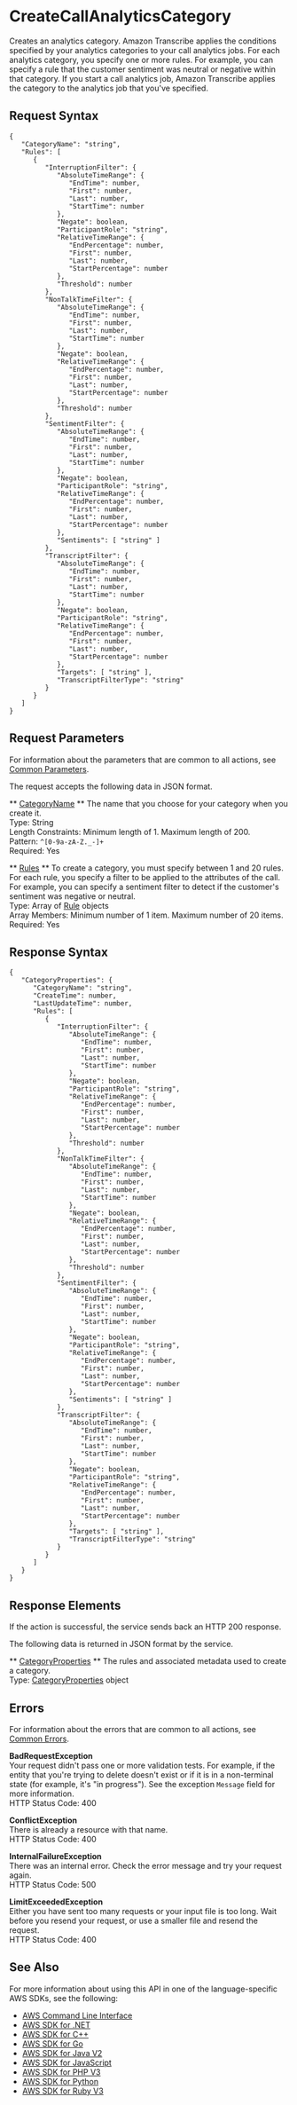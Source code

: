 # CreateCallAnalyticsCategory<a name="API_CreateCallAnalyticsCategory"></a>

Creates an analytics category\. Amazon Transcribe applies the conditions specified by your analytics categories to your call analytics jobs\. For each analytics category, you specify one or more rules\. For example, you can specify a rule that the customer sentiment was neutral or negative within that category\. If you start a call analytics job, Amazon Transcribe applies the category to the analytics job that you've specified\.

## Request Syntax<a name="API_CreateCallAnalyticsCategory_RequestSyntax"></a>

```
{
   "CategoryName": "string",
   "Rules": [ 
      { 
         "InterruptionFilter": { 
            "AbsoluteTimeRange": { 
               "EndTime": number,
               "First": number,
               "Last": number,
               "StartTime": number
            },
            "Negate": boolean,
            "ParticipantRole": "string",
            "RelativeTimeRange": { 
               "EndPercentage": number,
               "First": number,
               "Last": number,
               "StartPercentage": number
            },
            "Threshold": number
         },
         "NonTalkTimeFilter": { 
            "AbsoluteTimeRange": { 
               "EndTime": number,
               "First": number,
               "Last": number,
               "StartTime": number
            },
            "Negate": boolean,
            "RelativeTimeRange": { 
               "EndPercentage": number,
               "First": number,
               "Last": number,
               "StartPercentage": number
            },
            "Threshold": number
         },
         "SentimentFilter": { 
            "AbsoluteTimeRange": { 
               "EndTime": number,
               "First": number,
               "Last": number,
               "StartTime": number
            },
            "Negate": boolean,
            "ParticipantRole": "string",
            "RelativeTimeRange": { 
               "EndPercentage": number,
               "First": number,
               "Last": number,
               "StartPercentage": number
            },
            "Sentiments": [ "string" ]
         },
         "TranscriptFilter": { 
            "AbsoluteTimeRange": { 
               "EndTime": number,
               "First": number,
               "Last": number,
               "StartTime": number
            },
            "Negate": boolean,
            "ParticipantRole": "string",
            "RelativeTimeRange": { 
               "EndPercentage": number,
               "First": number,
               "Last": number,
               "StartPercentage": number
            },
            "Targets": [ "string" ],
            "TranscriptFilterType": "string"
         }
      }
   ]
}
```

## Request Parameters<a name="API_CreateCallAnalyticsCategory_RequestParameters"></a>

For information about the parameters that are common to all actions, see [Common Parameters](CommonParameters.md)\.

The request accepts the following data in JSON format\.

 ** [CategoryName](#API_CreateCallAnalyticsCategory_RequestSyntax) **   <a name="transcribe-CreateCallAnalyticsCategory-request-CategoryName"></a>
The name that you choose for your category when you create it\.   
Type: String  
Length Constraints: Minimum length of 1\. Maximum length of 200\.  
Pattern: `^[0-9a-zA-Z._-]+`   
Required: Yes

 ** [Rules](#API_CreateCallAnalyticsCategory_RequestSyntax) **   <a name="transcribe-CreateCallAnalyticsCategory-request-Rules"></a>
To create a category, you must specify between 1 and 20 rules\. For each rule, you specify a filter to be applied to the attributes of the call\. For example, you can specify a sentiment filter to detect if the customer's sentiment was negative or neutral\.   
Type: Array of [Rule](API_Rule.md) objects  
Array Members: Minimum number of 1 item\. Maximum number of 20 items\.  
Required: Yes

## Response Syntax<a name="API_CreateCallAnalyticsCategory_ResponseSyntax"></a>

```
{
   "CategoryProperties": { 
      "CategoryName": "string",
      "CreateTime": number,
      "LastUpdateTime": number,
      "Rules": [ 
         { 
            "InterruptionFilter": { 
               "AbsoluteTimeRange": { 
                  "EndTime": number,
                  "First": number,
                  "Last": number,
                  "StartTime": number
               },
               "Negate": boolean,
               "ParticipantRole": "string",
               "RelativeTimeRange": { 
                  "EndPercentage": number,
                  "First": number,
                  "Last": number,
                  "StartPercentage": number
               },
               "Threshold": number
            },
            "NonTalkTimeFilter": { 
               "AbsoluteTimeRange": { 
                  "EndTime": number,
                  "First": number,
                  "Last": number,
                  "StartTime": number
               },
               "Negate": boolean,
               "RelativeTimeRange": { 
                  "EndPercentage": number,
                  "First": number,
                  "Last": number,
                  "StartPercentage": number
               },
               "Threshold": number
            },
            "SentimentFilter": { 
               "AbsoluteTimeRange": { 
                  "EndTime": number,
                  "First": number,
                  "Last": number,
                  "StartTime": number
               },
               "Negate": boolean,
               "ParticipantRole": "string",
               "RelativeTimeRange": { 
                  "EndPercentage": number,
                  "First": number,
                  "Last": number,
                  "StartPercentage": number
               },
               "Sentiments": [ "string" ]
            },
            "TranscriptFilter": { 
               "AbsoluteTimeRange": { 
                  "EndTime": number,
                  "First": number,
                  "Last": number,
                  "StartTime": number
               },
               "Negate": boolean,
               "ParticipantRole": "string",
               "RelativeTimeRange": { 
                  "EndPercentage": number,
                  "First": number,
                  "Last": number,
                  "StartPercentage": number
               },
               "Targets": [ "string" ],
               "TranscriptFilterType": "string"
            }
         }
      ]
   }
}
```

## Response Elements<a name="API_CreateCallAnalyticsCategory_ResponseElements"></a>

If the action is successful, the service sends back an HTTP 200 response\.

The following data is returned in JSON format by the service\.

 ** [CategoryProperties](#API_CreateCallAnalyticsCategory_ResponseSyntax) **   <a name="transcribe-CreateCallAnalyticsCategory-response-CategoryProperties"></a>
The rules and associated metadata used to create a category\.  
Type: [CategoryProperties](API_CategoryProperties.md) object

## Errors<a name="API_CreateCallAnalyticsCategory_Errors"></a>

For information about the errors that are common to all actions, see [Common Errors](CommonErrors.md)\.

 **BadRequestException**   
Your request didn't pass one or more validation tests\. For example, if the entity that you're trying to delete doesn't exist or if it is in a non\-terminal state \(for example, it's "in progress"\)\. See the exception `Message` field for more information\.  
HTTP Status Code: 400

 **ConflictException**   
There is already a resource with that name\.  
HTTP Status Code: 400

 **InternalFailureException**   
There was an internal error\. Check the error message and try your request again\.  
HTTP Status Code: 500

 **LimitExceededException**   
Either you have sent too many requests or your input file is too long\. Wait before you resend your request, or use a smaller file and resend the request\.  
HTTP Status Code: 400

## See Also<a name="API_CreateCallAnalyticsCategory_SeeAlso"></a>

For more information about using this API in one of the language\-specific AWS SDKs, see the following:
+  [AWS Command Line Interface](https://docs.aws.amazon.com/goto/aws-cli/transcribe-2017-10-26/CreateCallAnalyticsCategory) 
+  [AWS SDK for \.NET](https://docs.aws.amazon.com/goto/DotNetSDKV3/transcribe-2017-10-26/CreateCallAnalyticsCategory) 
+  [AWS SDK for C\+\+](https://docs.aws.amazon.com/goto/SdkForCpp/transcribe-2017-10-26/CreateCallAnalyticsCategory) 
+  [AWS SDK for Go](https://docs.aws.amazon.com/goto/SdkForGoV1/transcribe-2017-10-26/CreateCallAnalyticsCategory) 
+  [AWS SDK for Java V2](https://docs.aws.amazon.com/goto/SdkForJavaV2/transcribe-2017-10-26/CreateCallAnalyticsCategory) 
+  [AWS SDK for JavaScript](https://docs.aws.amazon.com/goto/AWSJavaScriptSDK/transcribe-2017-10-26/CreateCallAnalyticsCategory) 
+  [AWS SDK for PHP V3](https://docs.aws.amazon.com/goto/SdkForPHPV3/transcribe-2017-10-26/CreateCallAnalyticsCategory) 
+  [AWS SDK for Python](https://docs.aws.amazon.com/goto/boto3/transcribe-2017-10-26/CreateCallAnalyticsCategory) 
+  [AWS SDK for Ruby V3](https://docs.aws.amazon.com/goto/SdkForRubyV3/transcribe-2017-10-26/CreateCallAnalyticsCategory) 